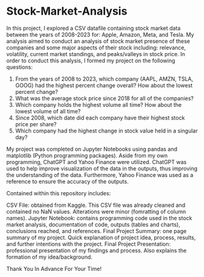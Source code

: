 # Stock-Market-Analysis

In this project, I explored a CSV datafile containing stock market data between the years of 2008-2023 for: Apple, Amazon, Meta, and Tesla. My analysis aimed to conduct an analysis of stock market presence of these companies and some major aspects of their stock including: relevance, volatility, current market standings, and peaks/valleys in stock price. In order to conduct this analysis, I formed my project on the following questions: 

1. From the years of 2008 to 2023, which company (AAPL, AMZN, TSLA, GOOG) had the highest percent change overall? How about the lowest percent change?
2. What was the average stock price since 2018 for all of the companies?
3. Which company holds the highest volume all time? How about the lowest volume of all time?
4. Since 2008, which date did each company have their highest stock price per share?
5. Which company had the highest change in stock value held in a singular day?

My project was completed on Jupyter Notebooks using pandas and matplotlib (Python programming packages). Aside from my own programming, ChatGPT and Yahoo Finance were utilized. ChatGPT was used to help improve visualization of the data in the outputs, thus improving the understanding of the data. Furthermore, Yahoo Finance was used as a reference to ensure the accuracy of the outputs. 

Contained within this repository includes: 

CSV File: obtained from Kaggle. This CSV file was already cleaned and contained no NaN values. Alterations were minor (fomratting of column names). 
Jupyter Notebook: contains programming code used in the stock market analysis, documentation of code, outputs (tables and charts), conclusions reached, and references. 
Final Project Summary: one page summary of my project. Quick explanation of project idea, process, results, and further intentions with the project. 
Final Project Presentation: professional presentation of my findings and process. Also explains the formation of my idea/background.

Thank You In Advance For Your Time!
